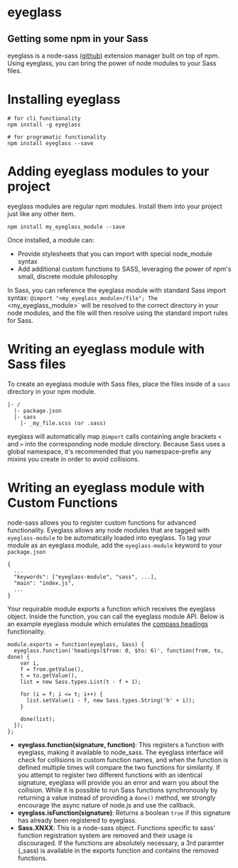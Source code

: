 # eyeglass
## Getting some npm in your Sass

eyeglass is a node-sass ([github](https://github.com/sass/node-sass)) extension manager built on top of npm. Using eyeglass, you can bring the power of node modules to your Sass files.

# Installing eyeglass
```
# for cli functionality
npm install -g eyeglass

# for programatic functionality
npm install eyeglass --save
```

# Adding eyeglass modules to your project
eyeglass modules are regular npm modules. Install them into your project just like any other item.

`npm install my_eyeglass_module --save`

Once installed, a module can:
* Provide stylesheets that you can import with special node_module syntax
* Add additional custom functions to SASS, leveraging the power of npm's small, discrete module philosophy

In Sass, you can reference the eyeglass module with standard Sass import syntax: `@import "<my_eyeglass_module>/file"; The `<my_eyeglass_module>` will be resolved to the correct directory in your node modules, and the file will then resolve using the standard import rules for Sass.

# Writing an eyeglass module with Sass files
To create an eyeglass module with Sass files, place the files inside of a `sass` directory in your npm module.

```
|- /
  |- package.json
  |- sass
    |- _my_file.scss (or .sass)
```

eyeglass will automatically map `@import` calls containing angle brackets `<` and `>` into the corresponding node module directory. Because Sass uses a global namespace, it's recommended that you namespace-prefix any mixins you create in order to avoid collisions.

# Writing an eyeglass module with Custom Functions
node-sass allows you to register custom functions for advanced functionality. Eyeglass allows any node modules that are tagged with `eyeglass-module` to be automatically loaded into eyeglass. To tag your module as an eyeglass module, add the `eyeglass-module` keyword to your `package.json`

```
{
  ...
  "keywords": ["eyeglass-module", "sass", ...],
  "main": "index.js",
  ...
}
```

Your requirable module exports a function which receives the eyeglass object. Inside the function, you can call the eyeglass module API. Below is an example eyeglass module which emulates the [compass headings](http://compass-style.org/reference/compass/helpers/selectors/#append-selector) functionality.

```
module.exports = function(eyeglass, Sass) {
  eyeglass.function('headings($from: 0, $to: 6)', function(from, to, done) {
    var i,
    f = from.getValue(),
    t = to.getValue(),
    list = new Sass.types.List(t - f + 1);
    
    for (i = f; i <= t; i++) {
      list.setValue(i - f, new Sass.types.String('h' + i));
    }
    
    done(list);
  });
};
```

* **eyeglass.function(signature, function)**: This registers a function with eyeglass, making it available to node_sass. The eyeglass interface will check for collisions in custom function names, and when the function is defined multiple times will compare the two functions for similarity. If you attempt to register two different functions with an identical signature, eyeglass will provide you an error and warn you about the collision. While it is possible to run Sass functions synchronously by returning a value instead of providing a `done()` method, we strongly encourage the async nature of node.js and use the callback.
* **eyeglass.isFunction(signature)**: Returns a boolean `true` if this signature has already been registered to eyeglass.
* **Sass.XNXX**: This is a node-sass object. Functions specific to sass' function registration system are removed and their usage is discouraged. If the functions are absolutely necessary, a 3rd paramter (_sass) is available in the exports function and contains the removed functions.


